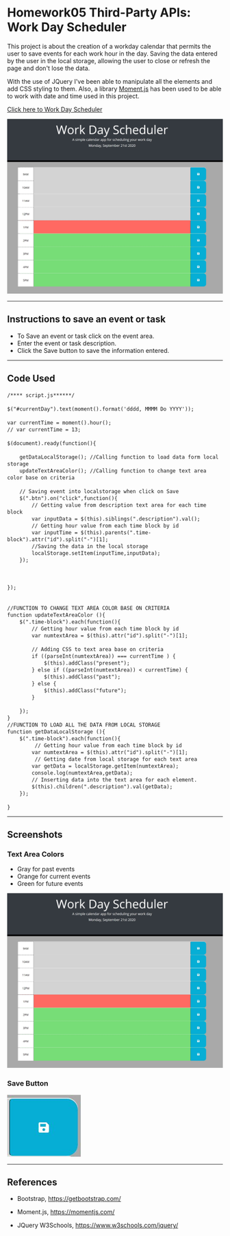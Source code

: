 # Homework05 Third-Party APIs: Work Day Scheduler
This project is about the creation of a workday calendar that permits the user to save events for each work hour in the day. Saving the data entered by the user in the local storage, allowing the user to close or refresh the page and don't lose the data.

With the use of JQuery I've been able to manipulate all the elements and add CSS styling to them. Also, a library [Moment.js](https://momentjs.com/) has been used to be able to work with date and time used in this project. 

[Click here to Work Day Scheduler](https://chernanma.github.io/Homework05/Develop/)

![picture](./Assets/images/main.jpg)

---

## Instructions to save an event or task

- To Save an event or task click on the event area.
- Enter the event or task description.
- Click the Save button to save the information entered.
---
## Code Used

``` JS
/**** script.js******/

$("#currentDay").text(moment().format('dddd, MMMM Do YYYY'));

var currentTime = moment().hour();
// var currentTime = 13;

$(document).ready(function(){

    getDataLocalStorage(); //Calling function to load data form local storage
    updateTextAreaColor(); //Calling function to change text area color base on criteria 
   
    // Saving event into localstorage when click on Save
    $(".btn").on("click",function(){
        // Getting value from description text area for each time block
        var inputData = $(this).siblings(".description").val();  
        // Getting hour value from each time block by id
        var inputTime = $(this).parents(".time-block").attr("id").split("-")[1];
        //Saving the data in the local storage
        localStorage.setItem(inputTime,inputData);   
    });



});


//FUNCTION TO CHANGE TEXT AREA COLOR BASE ON CRITERIA
function updateTextAreaColor (){
    $(".time-block").each(function(){
        // Getting hour value from each time block by id
        var numtextArea = $(this).attr("id").split("-")[1];

        // Adding CSS to text area base on criteria 
        if ((parseInt(numtextArea)) === currentTime ) {
            $(this).addClass("present");
        } else if ((parseInt(numtextArea)) < currentTime) {
            $(this).addClass("past");
        } else {
            $(this).addClass("future");
        }      
        
    });    
}
//FUNCTION TO LOAD ALL THE DATA FROM LOCAL STORAGE
function getDataLocalStorage (){
    $(".time-block").each(function(){
         // Getting hour value from each time block by id
        var numtextArea = $(this).attr("id").split("-")[1];
         // Getting date from local storage for each text area
        var getData = localStorage.getItem(numtextArea);
        console.log(numtextArea,getData);
        // Inserting data into the text area for each element. 
        $(this).children(".description").val(getData);
    });
    
}

```
---
## Screenshots

### Text Area Colors
- Gray for past events
- Orange for current events
- Green for future events

![picture](./Assets/images/main.jpg)

### Save Button

![picture](./Assets/images/save.jpg)

---
## References

- Bootstrap, https://getbootstrap.com/

- Moment.js, https://momentjs.com/

- JQuery W3Schools, https://www.w3schools.com/jquery/